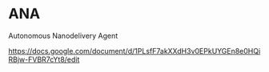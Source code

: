 # ANA
Autonomous Nanodelivery Agent

https://docs.google.com/document/d/1PLsfF7akXXdH3v0EPkUYGEn8e0HQiRBjw-FVBR7cYt8/edit

